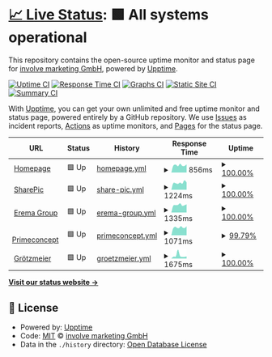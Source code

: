 # [📈 Live Status](https://involve-gmbh.github.io/upptime): <!--live status--> **🟩 All systems operational**

This repository contains the open-source uptime monitor and status page for [involve marketing GmbH](www.involve.at), powered by [Upptime](https://github.com/upptime/upptime).

[![Uptime CI](https://github.com/involve-gmbh/upptime/workflows/Uptime%20CI/badge.svg)](https://github.com/involve-gmbh/upptime/actions?query=workflow%3A%22Uptime+CI%22)
[![Response Time CI](https://github.com/involve-gmbh/upptime/workflows/Response%20Time%20CI/badge.svg)](https://github.com/involve-gmbh/upptime/actions?query=workflow%3A%22Response+Time+CI%22)
[![Graphs CI](https://github.com/involve-gmbh/upptime/workflows/Graphs%20CI/badge.svg)](https://github.com/involve-gmbh/upptime/actions?query=workflow%3A%22Graphs+CI%22)
[![Static Site CI](https://github.com/involve-gmbh/upptime/workflows/Static%20Site%20CI/badge.svg)](https://github.com/involve-gmbh/upptime/actions?query=workflow%3A%22Static+Site+CI%22)
[![Summary CI](https://github.com/involve-gmbh/upptime/workflows/Summary%20CI/badge.svg)](https://github.com/involve-gmbh/upptime/actions?query=workflow%3A%22Summary+CI%22)

With [Upptime](https://upptime.js.org), you can get your own unlimited and free uptime monitor and status page, powered entirely by a GitHub repository. We use [Issues](https://github.com/involve-gmbh/upptime/issues) as incident reports, [Actions](https://github.com/involve-gmbh/upptime/actions) as uptime monitors, and [Pages](https://involve-gmbh.github.io/upptime) for the status page.

<!--start: status pages-->
<!-- This summary is generated by Upptime (https://github.com/upptime/upptime) -->
<!-- Do not edit this manually, your changes will be overwritten -->
<!-- prettier-ignore -->
| URL | Status | History | Response Time | Uptime |
| --- | ------ | ------- | ------------- | ------ |
| <img alt="" src="https://icons.duckduckgo.com/ip3/involve.at.ico" height="13"> [Homepage](https://involve.at) | 🟩 Up | [homepage.yml](https://github.com/involve-gmbh/upptime/commits/HEAD/history/homepage.yml) | <details><summary><img alt="Response time graph" src="./graphs/homepage/response-time-week.png" height="20"> 856ms</summary><br><a href="https://involve-gmbh.github.io/upptime/history/homepage"><img alt="Response time 947" src="https://img.shields.io/endpoint?url=https%3A%2F%2Fraw.githubusercontent.com%2Finvolve-gmbh%2Fupptime%2FHEAD%2Fapi%2Fhomepage%2Fresponse-time.json"></a><br><a href="https://involve-gmbh.github.io/upptime/history/homepage"><img alt="24-hour response time 948" src="https://img.shields.io/endpoint?url=https%3A%2F%2Fraw.githubusercontent.com%2Finvolve-gmbh%2Fupptime%2FHEAD%2Fapi%2Fhomepage%2Fresponse-time-day.json"></a><br><a href="https://involve-gmbh.github.io/upptime/history/homepage"><img alt="7-day response time 856" src="https://img.shields.io/endpoint?url=https%3A%2F%2Fraw.githubusercontent.com%2Finvolve-gmbh%2Fupptime%2FHEAD%2Fapi%2Fhomepage%2Fresponse-time-week.json"></a><br><a href="https://involve-gmbh.github.io/upptime/history/homepage"><img alt="30-day response time 856" src="https://img.shields.io/endpoint?url=https%3A%2F%2Fraw.githubusercontent.com%2Finvolve-gmbh%2Fupptime%2FHEAD%2Fapi%2Fhomepage%2Fresponse-time-month.json"></a><br><a href="https://involve-gmbh.github.io/upptime/history/homepage"><img alt="1-year response time 966" src="https://img.shields.io/endpoint?url=https%3A%2F%2Fraw.githubusercontent.com%2Finvolve-gmbh%2Fupptime%2FHEAD%2Fapi%2Fhomepage%2Fresponse-time-year.json"></a></details> | <details><summary><a href="https://involve-gmbh.github.io/upptime/history/homepage">100.00%</a></summary><a href="https://involve-gmbh.github.io/upptime/history/homepage"><img alt="All-time uptime 99.88%" src="https://img.shields.io/endpoint?url=https%3A%2F%2Fraw.githubusercontent.com%2Finvolve-gmbh%2Fupptime%2FHEAD%2Fapi%2Fhomepage%2Fuptime.json"></a><br><a href="https://involve-gmbh.github.io/upptime/history/homepage"><img alt="24-hour uptime 100.00%" src="https://img.shields.io/endpoint?url=https%3A%2F%2Fraw.githubusercontent.com%2Finvolve-gmbh%2Fupptime%2FHEAD%2Fapi%2Fhomepage%2Fuptime-day.json"></a><br><a href="https://involve-gmbh.github.io/upptime/history/homepage"><img alt="7-day uptime 100.00%" src="https://img.shields.io/endpoint?url=https%3A%2F%2Fraw.githubusercontent.com%2Finvolve-gmbh%2Fupptime%2FHEAD%2Fapi%2Fhomepage%2Fuptime-week.json"></a><br><a href="https://involve-gmbh.github.io/upptime/history/homepage"><img alt="30-day uptime 100.00%" src="https://img.shields.io/endpoint?url=https%3A%2F%2Fraw.githubusercontent.com%2Finvolve-gmbh%2Fupptime%2FHEAD%2Fapi%2Fhomepage%2Fuptime-month.json"></a><br><a href="https://involve-gmbh.github.io/upptime/history/homepage"><img alt="1-year uptime 99.82%" src="https://img.shields.io/endpoint?url=https%3A%2F%2Fraw.githubusercontent.com%2Finvolve-gmbh%2Fupptime%2FHEAD%2Fapi%2Fhomepage%2Fuptime-year.json"></a></details>
| <img alt="" src="https://icons.duckduckgo.com/ip3/sharepic.eu.ico" height="13"> [SharePic](https://sharepic.eu) | 🟩 Up | [share-pic.yml](https://github.com/involve-gmbh/upptime/commits/HEAD/history/share-pic.yml) | <details><summary><img alt="Response time graph" src="./graphs/share-pic/response-time-week.png" height="20"> 1224ms</summary><br><a href="https://involve-gmbh.github.io/upptime/history/share-pic"><img alt="Response time 1053" src="https://img.shields.io/endpoint?url=https%3A%2F%2Fraw.githubusercontent.com%2Finvolve-gmbh%2Fupptime%2FHEAD%2Fapi%2Fshare-pic%2Fresponse-time.json"></a><br><a href="https://involve-gmbh.github.io/upptime/history/share-pic"><img alt="24-hour response time 1278" src="https://img.shields.io/endpoint?url=https%3A%2F%2Fraw.githubusercontent.com%2Finvolve-gmbh%2Fupptime%2FHEAD%2Fapi%2Fshare-pic%2Fresponse-time-day.json"></a><br><a href="https://involve-gmbh.github.io/upptime/history/share-pic"><img alt="7-day response time 1224" src="https://img.shields.io/endpoint?url=https%3A%2F%2Fraw.githubusercontent.com%2Finvolve-gmbh%2Fupptime%2FHEAD%2Fapi%2Fshare-pic%2Fresponse-time-week.json"></a><br><a href="https://involve-gmbh.github.io/upptime/history/share-pic"><img alt="30-day response time 1072" src="https://img.shields.io/endpoint?url=https%3A%2F%2Fraw.githubusercontent.com%2Finvolve-gmbh%2Fupptime%2FHEAD%2Fapi%2Fshare-pic%2Fresponse-time-month.json"></a><br><a href="https://involve-gmbh.github.io/upptime/history/share-pic"><img alt="1-year response time 1065" src="https://img.shields.io/endpoint?url=https%3A%2F%2Fraw.githubusercontent.com%2Finvolve-gmbh%2Fupptime%2FHEAD%2Fapi%2Fshare-pic%2Fresponse-time-year.json"></a></details> | <details><summary><a href="https://involve-gmbh.github.io/upptime/history/share-pic">100.00%</a></summary><a href="https://involve-gmbh.github.io/upptime/history/share-pic"><img alt="All-time uptime 99.92%" src="https://img.shields.io/endpoint?url=https%3A%2F%2Fraw.githubusercontent.com%2Finvolve-gmbh%2Fupptime%2FHEAD%2Fapi%2Fshare-pic%2Fuptime.json"></a><br><a href="https://involve-gmbh.github.io/upptime/history/share-pic"><img alt="24-hour uptime 100.00%" src="https://img.shields.io/endpoint?url=https%3A%2F%2Fraw.githubusercontent.com%2Finvolve-gmbh%2Fupptime%2FHEAD%2Fapi%2Fshare-pic%2Fuptime-day.json"></a><br><a href="https://involve-gmbh.github.io/upptime/history/share-pic"><img alt="7-day uptime 100.00%" src="https://img.shields.io/endpoint?url=https%3A%2F%2Fraw.githubusercontent.com%2Finvolve-gmbh%2Fupptime%2FHEAD%2Fapi%2Fshare-pic%2Fuptime-week.json"></a><br><a href="https://involve-gmbh.github.io/upptime/history/share-pic"><img alt="30-day uptime 100.00%" src="https://img.shields.io/endpoint?url=https%3A%2F%2Fraw.githubusercontent.com%2Finvolve-gmbh%2Fupptime%2FHEAD%2Fapi%2Fshare-pic%2Fuptime-month.json"></a><br><a href="https://involve-gmbh.github.io/upptime/history/share-pic"><img alt="1-year uptime 99.97%" src="https://img.shields.io/endpoint?url=https%3A%2F%2Fraw.githubusercontent.com%2Finvolve-gmbh%2Fupptime%2FHEAD%2Fapi%2Fshare-pic%2Fuptime-year.json"></a></details>
| <img alt="" src="https://icons.duckduckgo.com/ip3/erema-group.com.ico" height="13"> [Erema Group](https://erema-group.com) | 🟩 Up | [erema-group.yml](https://github.com/involve-gmbh/upptime/commits/HEAD/history/erema-group.yml) | <details><summary><img alt="Response time graph" src="./graphs/erema-group/response-time-week.png" height="20"> 1335ms</summary><br><a href="https://involve-gmbh.github.io/upptime/history/erema-group"><img alt="Response time 1279" src="https://img.shields.io/endpoint?url=https%3A%2F%2Fraw.githubusercontent.com%2Finvolve-gmbh%2Fupptime%2FHEAD%2Fapi%2Ferema-group%2Fresponse-time.json"></a><br><a href="https://involve-gmbh.github.io/upptime/history/erema-group"><img alt="24-hour response time 1432" src="https://img.shields.io/endpoint?url=https%3A%2F%2Fraw.githubusercontent.com%2Finvolve-gmbh%2Fupptime%2FHEAD%2Fapi%2Ferema-group%2Fresponse-time-day.json"></a><br><a href="https://involve-gmbh.github.io/upptime/history/erema-group"><img alt="7-day response time 1335" src="https://img.shields.io/endpoint?url=https%3A%2F%2Fraw.githubusercontent.com%2Finvolve-gmbh%2Fupptime%2FHEAD%2Fapi%2Ferema-group%2Fresponse-time-week.json"></a><br><a href="https://involve-gmbh.github.io/upptime/history/erema-group"><img alt="30-day response time 1302" src="https://img.shields.io/endpoint?url=https%3A%2F%2Fraw.githubusercontent.com%2Finvolve-gmbh%2Fupptime%2FHEAD%2Fapi%2Ferema-group%2Fresponse-time-month.json"></a><br><a href="https://involve-gmbh.github.io/upptime/history/erema-group"><img alt="1-year response time 1292" src="https://img.shields.io/endpoint?url=https%3A%2F%2Fraw.githubusercontent.com%2Finvolve-gmbh%2Fupptime%2FHEAD%2Fapi%2Ferema-group%2Fresponse-time-year.json"></a></details> | <details><summary><a href="https://involve-gmbh.github.io/upptime/history/erema-group">100.00%</a></summary><a href="https://involve-gmbh.github.io/upptime/history/erema-group"><img alt="All-time uptime 99.89%" src="https://img.shields.io/endpoint?url=https%3A%2F%2Fraw.githubusercontent.com%2Finvolve-gmbh%2Fupptime%2FHEAD%2Fapi%2Ferema-group%2Fuptime.json"></a><br><a href="https://involve-gmbh.github.io/upptime/history/erema-group"><img alt="24-hour uptime 100.00%" src="https://img.shields.io/endpoint?url=https%3A%2F%2Fraw.githubusercontent.com%2Finvolve-gmbh%2Fupptime%2FHEAD%2Fapi%2Ferema-group%2Fuptime-day.json"></a><br><a href="https://involve-gmbh.github.io/upptime/history/erema-group"><img alt="7-day uptime 100.00%" src="https://img.shields.io/endpoint?url=https%3A%2F%2Fraw.githubusercontent.com%2Finvolve-gmbh%2Fupptime%2FHEAD%2Fapi%2Ferema-group%2Fuptime-week.json"></a><br><a href="https://involve-gmbh.github.io/upptime/history/erema-group"><img alt="30-day uptime 100.00%" src="https://img.shields.io/endpoint?url=https%3A%2F%2Fraw.githubusercontent.com%2Finvolve-gmbh%2Fupptime%2FHEAD%2Fapi%2Ferema-group%2Fuptime-month.json"></a><br><a href="https://involve-gmbh.github.io/upptime/history/erema-group"><img alt="1-year uptime 99.83%" src="https://img.shields.io/endpoint?url=https%3A%2F%2Fraw.githubusercontent.com%2Finvolve-gmbh%2Fupptime%2FHEAD%2Fapi%2Ferema-group%2Fuptime-year.json"></a></details>
| <img alt="" src="https://icons.duckduckgo.com/ip3/primeconcept.at.ico" height="13"> [Primeconcept](https://primeconcept.at) | 🟩 Up | [primeconcept.yml](https://github.com/involve-gmbh/upptime/commits/HEAD/history/primeconcept.yml) | <details><summary><img alt="Response time graph" src="./graphs/primeconcept/response-time-week.png" height="20"> 1071ms</summary><br><a href="https://involve-gmbh.github.io/upptime/history/primeconcept"><img alt="Response time 1049" src="https://img.shields.io/endpoint?url=https%3A%2F%2Fraw.githubusercontent.com%2Finvolve-gmbh%2Fupptime%2FHEAD%2Fapi%2Fprimeconcept%2Fresponse-time.json"></a><br><a href="https://involve-gmbh.github.io/upptime/history/primeconcept"><img alt="24-hour response time 1217" src="https://img.shields.io/endpoint?url=https%3A%2F%2Fraw.githubusercontent.com%2Finvolve-gmbh%2Fupptime%2FHEAD%2Fapi%2Fprimeconcept%2Fresponse-time-day.json"></a><br><a href="https://involve-gmbh.github.io/upptime/history/primeconcept"><img alt="7-day response time 1071" src="https://img.shields.io/endpoint?url=https%3A%2F%2Fraw.githubusercontent.com%2Finvolve-gmbh%2Fupptime%2FHEAD%2Fapi%2Fprimeconcept%2Fresponse-time-week.json"></a><br><a href="https://involve-gmbh.github.io/upptime/history/primeconcept"><img alt="30-day response time 1081" src="https://img.shields.io/endpoint?url=https%3A%2F%2Fraw.githubusercontent.com%2Finvolve-gmbh%2Fupptime%2FHEAD%2Fapi%2Fprimeconcept%2Fresponse-time-month.json"></a><br><a href="https://involve-gmbh.github.io/upptime/history/primeconcept"><img alt="1-year response time 1062" src="https://img.shields.io/endpoint?url=https%3A%2F%2Fraw.githubusercontent.com%2Finvolve-gmbh%2Fupptime%2FHEAD%2Fapi%2Fprimeconcept%2Fresponse-time-year.json"></a></details> | <details><summary><a href="https://involve-gmbh.github.io/upptime/history/primeconcept">99.79%</a></summary><a href="https://involve-gmbh.github.io/upptime/history/primeconcept"><img alt="All-time uptime 99.86%" src="https://img.shields.io/endpoint?url=https%3A%2F%2Fraw.githubusercontent.com%2Finvolve-gmbh%2Fupptime%2FHEAD%2Fapi%2Fprimeconcept%2Fuptime.json"></a><br><a href="https://involve-gmbh.github.io/upptime/history/primeconcept"><img alt="24-hour uptime 100.00%" src="https://img.shields.io/endpoint?url=https%3A%2F%2Fraw.githubusercontent.com%2Finvolve-gmbh%2Fupptime%2FHEAD%2Fapi%2Fprimeconcept%2Fuptime-day.json"></a><br><a href="https://involve-gmbh.github.io/upptime/history/primeconcept"><img alt="7-day uptime 99.79%" src="https://img.shields.io/endpoint?url=https%3A%2F%2Fraw.githubusercontent.com%2Finvolve-gmbh%2Fupptime%2FHEAD%2Fapi%2Fprimeconcept%2Fuptime-week.json"></a><br><a href="https://involve-gmbh.github.io/upptime/history/primeconcept"><img alt="30-day uptime 99.90%" src="https://img.shields.io/endpoint?url=https%3A%2F%2Fraw.githubusercontent.com%2Finvolve-gmbh%2Fupptime%2FHEAD%2Fapi%2Fprimeconcept%2Fuptime-month.json"></a><br><a href="https://involve-gmbh.github.io/upptime/history/primeconcept"><img alt="1-year uptime 99.79%" src="https://img.shields.io/endpoint?url=https%3A%2F%2Fraw.githubusercontent.com%2Finvolve-gmbh%2Fupptime%2FHEAD%2Fapi%2Fprimeconcept%2Fuptime-year.json"></a></details>
| <img alt="" src="https://icons.duckduckgo.com/ip3/groetzmeier.at.ico" height="13"> [Grötzmeier](https://groetzmeier.at) | 🟩 Up | [groetzmeier.yml](https://github.com/involve-gmbh/upptime/commits/HEAD/history/groetzmeier.yml) | <details><summary><img alt="Response time graph" src="./graphs/groetzmeier/response-time-week.png" height="20"> 1675ms</summary><br><a href="https://involve-gmbh.github.io/upptime/history/groetzmeier"><img alt="Response time 1118" src="https://img.shields.io/endpoint?url=https%3A%2F%2Fraw.githubusercontent.com%2Finvolve-gmbh%2Fupptime%2FHEAD%2Fapi%2Fgroetzmeier%2Fresponse-time.json"></a><br><a href="https://involve-gmbh.github.io/upptime/history/groetzmeier"><img alt="24-hour response time 1166" src="https://img.shields.io/endpoint?url=https%3A%2F%2Fraw.githubusercontent.com%2Finvolve-gmbh%2Fupptime%2FHEAD%2Fapi%2Fgroetzmeier%2Fresponse-time-day.json"></a><br><a href="https://involve-gmbh.github.io/upptime/history/groetzmeier"><img alt="7-day response time 1675" src="https://img.shields.io/endpoint?url=https%3A%2F%2Fraw.githubusercontent.com%2Finvolve-gmbh%2Fupptime%2FHEAD%2Fapi%2Fgroetzmeier%2Fresponse-time-week.json"></a><br><a href="https://involve-gmbh.github.io/upptime/history/groetzmeier"><img alt="30-day response time 1206" src="https://img.shields.io/endpoint?url=https%3A%2F%2Fraw.githubusercontent.com%2Finvolve-gmbh%2Fupptime%2FHEAD%2Fapi%2Fgroetzmeier%2Fresponse-time-month.json"></a><br><a href="https://involve-gmbh.github.io/upptime/history/groetzmeier"><img alt="1-year response time 1126" src="https://img.shields.io/endpoint?url=https%3A%2F%2Fraw.githubusercontent.com%2Finvolve-gmbh%2Fupptime%2FHEAD%2Fapi%2Fgroetzmeier%2Fresponse-time-year.json"></a></details> | <details><summary><a href="https://involve-gmbh.github.io/upptime/history/groetzmeier">100.00%</a></summary><a href="https://involve-gmbh.github.io/upptime/history/groetzmeier"><img alt="All-time uptime 99.87%" src="https://img.shields.io/endpoint?url=https%3A%2F%2Fraw.githubusercontent.com%2Finvolve-gmbh%2Fupptime%2FHEAD%2Fapi%2Fgroetzmeier%2Fuptime.json"></a><br><a href="https://involve-gmbh.github.io/upptime/history/groetzmeier"><img alt="24-hour uptime 100.00%" src="https://img.shields.io/endpoint?url=https%3A%2F%2Fraw.githubusercontent.com%2Finvolve-gmbh%2Fupptime%2FHEAD%2Fapi%2Fgroetzmeier%2Fuptime-day.json"></a><br><a href="https://involve-gmbh.github.io/upptime/history/groetzmeier"><img alt="7-day uptime 100.00%" src="https://img.shields.io/endpoint?url=https%3A%2F%2Fraw.githubusercontent.com%2Finvolve-gmbh%2Fupptime%2FHEAD%2Fapi%2Fgroetzmeier%2Fuptime-week.json"></a><br><a href="https://involve-gmbh.github.io/upptime/history/groetzmeier"><img alt="30-day uptime 100.00%" src="https://img.shields.io/endpoint?url=https%3A%2F%2Fraw.githubusercontent.com%2Finvolve-gmbh%2Fupptime%2FHEAD%2Fapi%2Fgroetzmeier%2Fuptime-month.json"></a><br><a href="https://involve-gmbh.github.io/upptime/history/groetzmeier"><img alt="1-year uptime 99.84%" src="https://img.shields.io/endpoint?url=https%3A%2F%2Fraw.githubusercontent.com%2Finvolve-gmbh%2Fupptime%2FHEAD%2Fapi%2Fgroetzmeier%2Fuptime-year.json"></a></details>

<!--end: status pages-->

[**Visit our status website →**](https://involve-gmbh.github.io/upptime)

## 📄 License

- Powered by: [Upptime](https://github.com/upptime/upptime)
- Code: [MIT](./LICENSE) © [involve marketing GmbH](www.involve.at)
- Data in the `./history` directory: [Open Database License](https://opendatacommons.org/licenses/odbl/1-0/)
